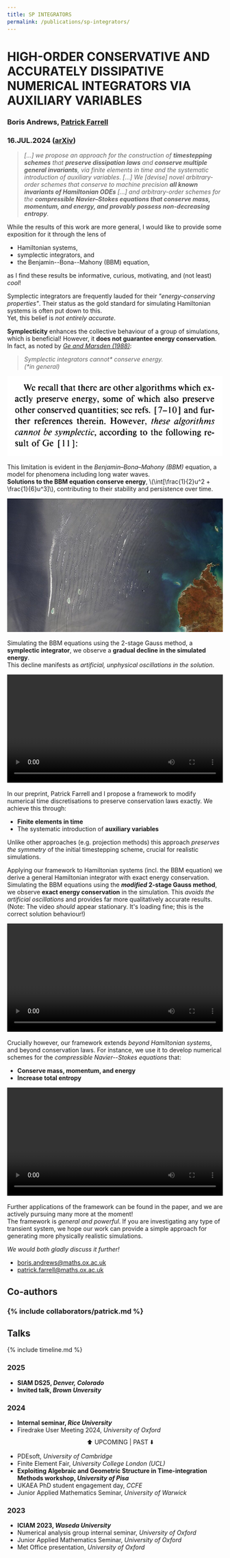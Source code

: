 ```yaml
---
title: SP INTEGRATORS
permalink: /publications/sp-integrators/
---
```


# HIGH-ORDER CONSERVATIVE AND ACCURATELY DISSIPATIVE NUMERICAL INTEGRATORS VIA AUXILIARY VARIABLES

### Boris Andrews, [Patrick Farrell](https://pefarrell.org/)

### 16.JUL.2024 ([arXiv](https://doi.org/10.48550/arXiv.2407.11904))

> *[...] we propose an approach for the construction of **timestepping schemes** that **preserve dissipation laws** and **conserve multiple general invariants**, via finite elements in time and the systematic introduction of auxiliary variables. [...] We [devise] novel arbitrary-order schemes that conserve to machine precision **all known invariants of Hamiltonian ODEs** [...] and arbitrary-order schemes for the **compressible Navier–Stokes equations that conserve mass, momentum, and energy, and provably possess non-decreasing entropy**.*

While the results of this work are more general, I would like to provide some exposition for it through the lens of
- Hamiltonian systems,
- symplectic integrators, and
- the Benjamin--Bona--Mahony (BBM) equation,

as I find these results be informative, curious, motivating, and (not least) *cool*!

Symplectic integrators are frequently lauded for their *"energy-conserving properties"*.
Their status as the gold standard for simulating Hamiltonian systems is often put down to this. <br>
Yet, this belief is *not entirely accurate*.

**Symplecticity** enhances the collective behaviour of a group of simulations, which is beneficial! However, it **does not guarantee energy conservation**. <br>
In fact, as noted by [*Ge and Marsden (1988)*](https://doi.org/10.1016/0375-9601(88)90773-6): <br>
> *Symplectic integrators cannot\* conserve energy.* <br>
> *(\*in general)*

![ge_marsden_quote](assets/img/ge_marsden.png)

This limitation is evident in the *Benjamin–Bona–Mahony (BBM)* equation, a model for phenomena including long water waves. <br>
**Solutions to the BBM equation conserve energy**, \\(\int[\frac{1}{2}u^2 + \frac{1}{6}u^3]\\), contributing to their stability and persistence over time.

![waves_off_timor_sea](assets/img/waves_off_timor_sea.jpg)

Simulating the BBM equations using the 2-stage Gauss method, a **symplectic integrator**, we observe a **gradual decline in the simulated energy**. <br>
This decline manifests as *artificial, unphysical oscillations in the solution*.

<video controls style="width: 100%; height: auto;">
  <source src="assets/vid/no_av.mp4" type="video/mp4">
  Your browser does not support the video tag.
</video><br>

In our preprint, Patrick Farrell and I propose a framework to modify numerical time discretisations to preserve conservation laws exactly. We achieve this through:
- **Finite elements in time**
- The systematic introduction of **auxiliary variables**

Unlike other approaches (e.g. projection methods) this approach *preserves the symmetry* of the initial timestepping scheme, crucial for realistic simulations.

Applying our framework to Hamiltonian systems (incl. the BBM equation) we derive a general Hamiltonian integrator with exact energy conservation.
Simulating the BBM equations using the ***modified* 2-stage Gauss method**, we observe **exact energy conservation** in the simulation.
This *avoids the artificial oscillations* and provides far more qualitatively accurate results. <br>
(Note: The video *should* appear stationary. It's loading fine; this is the correct solution behaviour!)

<video controls style="width: 100%; height: auto;">
  <source src="assets/vid/av.mp4" type="video/mp4">
  Your browser does not support the video tag.
</video><br>

Crucially however, our framework extends *beyond Hamiltonian systems*, and beyond conservation laws.
For instance, we use it to develop numerical schemes for the *compressible Navier--Stokes equations* that:
- **Conserve mass, momentum, and energy**
- **Increase total entropy**

<video controls style="width: 100%; height: auto;">
  <source src="assets/vid/compressible_ns.mp4" type="video/mp4">
  Your browser does not support the video tag.
</video><br>

Further applications of the framework can be found in the paper, and we are actively pursuing many more at the moment! <br>
The framework is *general and powerful*. If you are investigating any type of transient system, we hope our work can provide a simple approach for generating more physically realistic simulations.

*We would both gladly discuss it further!*
- <a href="mailto:boris.andrews@maths.ox.ac.uk">boris.andrews@maths.ox.ac.uk</a>
- <a href="mailto:patrick.farrell@maths.ox.ac.uk">patrick.farrell@maths.ox.ac.uk</a>

## Co-authors

### {% include collaborators/patrick.md %}

## Talks

{% include timeline.md %}

<div class="timeline">
  <div class="outer">
    <div class="card">
      <div class="info">
        <h3 class="title">2025</h3>
        <p><ul>
          <li><strong>SIAM DS25, <em>Denver, Colorado</em></strong></li>
          <li><strong>Invited talk, <em>Brown Unversity</em></strong></li>
        </ul></p>
      </div>
    </div>
    <div class="card">
      <div class="info">
        <h3 class="title">2024</h3>
        <p><ul>
          <li><strong>Internal seminar, <em>Rice University</em></strong></li>
          <li>Firedrake User Meeting 2024, <em>University of Oxford</em></li>
          <div style="text-align: center; padding: 10px 0;">⬆️ UPCOMING | PAST ⬇️</div>
          <li>PDEsoft, <em>University of Cambridge</em></li>
          <li>Finite Element Fair, <em>University College London (UCL)</em></li>
          <li><strong>Exploiting Algebraic and Geometric Structure in Time-integration Methods workshop, <em>University of Pisa</em></strong></li>
          <li>UKAEA PhD student engagement day, <em>CCFE</em></li>
          <li>Junior Applied Mathematics Seminar, <em>University of Warwick</em></li>
        </ul></p>
      </div>
    </div>
    <div class="card">
      <div class="info">
        <h3 class="title">2023</h3>
        <p><ul>
          <li><strong>ICIAM 2023, <em>Waseda University</em></strong></li>
          <li>Numerical analysis group internal seminar, <em>University of Oxford</em></li>
          <li>Junior Applied Mathematics Seminar, <em>University of Oxford</em></li>
          <li>Met Office presentation, <em>University of Oxford</em></li>
        </ul></p>
      </div>
    </div>
  </div>
</div>
